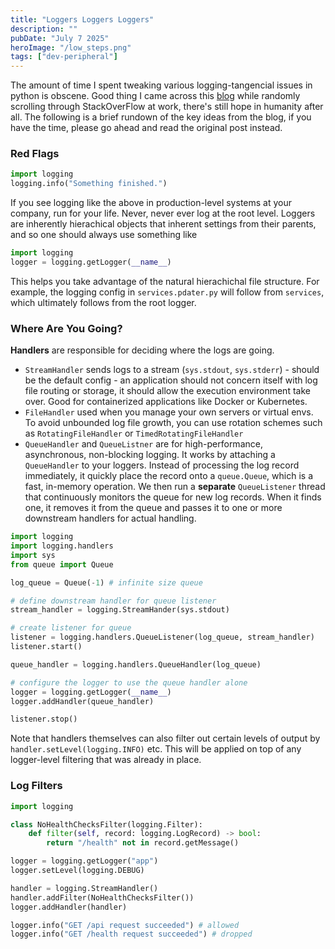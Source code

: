 ```yaml
---
title: "Loggers Loggers Loggers"
description: ""
pubDate: "July 7 2025"
heroImage: "/low_steps.png"
tags: ["dev-peripheral"]
---
```

The amount of time I spent tweaking various logging-tangencial issues in python is obscene. Good thing I came across this [blog](https://www.dash0.com/guides/logging-in-python) while randomly scrolling through StackOverFlow at work, there's still hope in humanity after all. The following is a brief rundown of the key ideas from the blog, if you have the time, please go ahead and read the original post instead.

### Red Flags
```python
import logging
logging.info("Something finished.")
```
If you see logging like the above in production-level systems at your company, run for your life. Never, never ever log at the root level. Loggers are inherently hierachical objects that inherent settings from their parents, and so one should always use something like
```python
import logging
logger = logging.getLogger(__name__)
```
This helps you take advantage of the natural hierachichal file structure. For example, the logging config in `services.pdater.py` will follow from `services`, which ultimately follows from the root logger.

### Where Are You Going?
**Handlers** are responsible for deciding where the logs are going.
* `StreamHandler` sends logs to a stream (`sys.stdout`, `sys.stderr`) - should be the default config - an application should not concern itself with log file routing or storage, it should allow the execution environment take over. Good for containerized applications like Docker or Kubernetes.
* `FileHandler` used when you manage your own servers or virtual envs. To avoid unbounded log file growth, you can use rotation schemes such as `RotatingFileHandler` or `TimedRotatingFileHandler`
* `QueueHandler` and `QueueListner` are for high-performance, asynchronous, non-blocking logging. It works by attaching a `QueueHandler` to your loggers. Instead of processing the log record immediately, it quickly place the record onto a `queue.Queue`, which is a fast, in-memory operation. We then run a **separate** `QueueListener` thread that continuously monitors the queue for new log records. When it finds one, it removes it from the queue and passes it to one or more downstream handlers for actual handling.
```python
import logging
import logging.handlers
import sys
from queue import Queue

log_queue = Queue(-1) # infinite size queue

# define downstream handler for queue listener
stream_handler = logging.StreamHander(sys.stdout)

# create listener for queue
listener = logging.handlers.QueueListener(log_queue, stream_handler)
listener.start()

queue_handler = logging.handlers.QueueHandler(log_queue)

# configure the logger to use the queue handler alone
logger = logging.getLogger(__name__)
logger.addHandler(queue_handler)

listener.stop()
```
Note that handlers themselves can also filter out certain levels of output by `handler.setLevel(logging.INFO)` etc. This will be applied on top of any logger-level filtering that was already in place.

### Log Filters
```python
import logging

class NoHealthChecksFilter(logging.Filter):
    def filter(self, record: logging.LogRecord) -> bool:
        return "/health" not in record.getMessage()

logger = logging.getLogger("app")
logger.setLevel(logging.DEBUG)

handler = logging.StreamHandler()
handler.addFilter(NoHealthChecksFilter())
logger.addHandler(handler)

logger.info("GET /api request succeeded") # allowed
logger.info("GET /health request succeeded") # dropped
```